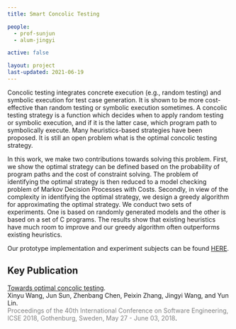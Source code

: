```yaml
---
title: Smart Concolic Testing

people:
  - prof-sunjun
  - alum-jingyi

active: false

layout: project
last-updated: 2021-06-19
---
```


<p>Concolic testing integrates concrete execution (e.g., random testing) and symbolic execution for test case generation. It is shown to be more cost-effective than random testing or symbolic execution sometimes. A concolic testing strategy is a function which decides when to apply random testing or symbolic execution, and if it is the latter case, which program path to symbolically execute. Many heuristics-based strategies have been proposed. It is still an open problem what is the optimal concolic testing strategy.</p>
<p>In this work, we make two contributions towards solving this problem. First, we show the optimal strategy can be defined based on the probability of program paths and the cost of constraint solving. The problem of identifying the optimal strategy is then reduced to a model checking problem of Markov Decision Processes with Costs. Secondly, in view of the complexity in identifying the optimal strategy, we design a greedy algorithm for approximating the optimal strategy. We conduct two sets of experiments. One is based on randomly generated models and the other is based on a set of C programs. The results show that existing heuristics have much room to improve and our greedy algorithm often outperforms existing heuristics.</p>
<p>Our prototype implementation and experiment subjects can be found <a href="/supplementary-material/data126.zip">HERE</a>.</p>

## Key Publication

<span class="pubtitle">
				<a href="https://doi.org/10.1145/3180155.3180177">Towards optimal concolic testing</a>.
			</span><br />
			<span class="authors">
				Xinyu Wang, Jun Sun, Zhenbang Chen, Peixin Zhang, Jingyi Wang, and Yun Lin.
			</span><br />
			<span style="color:grey;"><span class="venuetype"></span><span class="venue">Proceedings of the 40th International Conference on Software Engineering, ICSE 2018, Gothenburg, Sweden, May 27 - June 03, 2018</span></span>.
			<br />
			<span class="links">
</span>